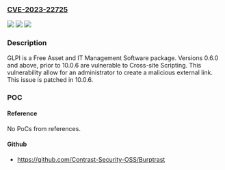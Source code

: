 ### [CVE-2023-22725](https://cve.mitre.org/cgi-bin/cvename.cgi?name=CVE-2023-22725)
![](https://img.shields.io/static/v1?label=Product&message=glpi&color=blue)
![](https://img.shields.io/static/v1?label=Version&message=%3D%20%3E%3D0.60%2C%20%3C%2010.0.6%20&color=brighgreen)
![](https://img.shields.io/static/v1?label=Vulnerability&message=CWE-79%3A%20Improper%20Neutralization%20of%20Input%20During%20Web%20Page%20Generation%20('Cross-site%20Scripting')&color=brighgreen)

### Description

GLPI is a Free Asset and IT Management Software package. Versions 0.6.0 and above, prior to 10.0.6 are vulnerable to Cross-site Scripting. This vulnerability allow for an administrator to create a malicious external link. This issue is patched in 10.0.6.

### POC

#### Reference
No PoCs from references.

#### Github
- https://github.com/Contrast-Security-OSS/Burptrast

